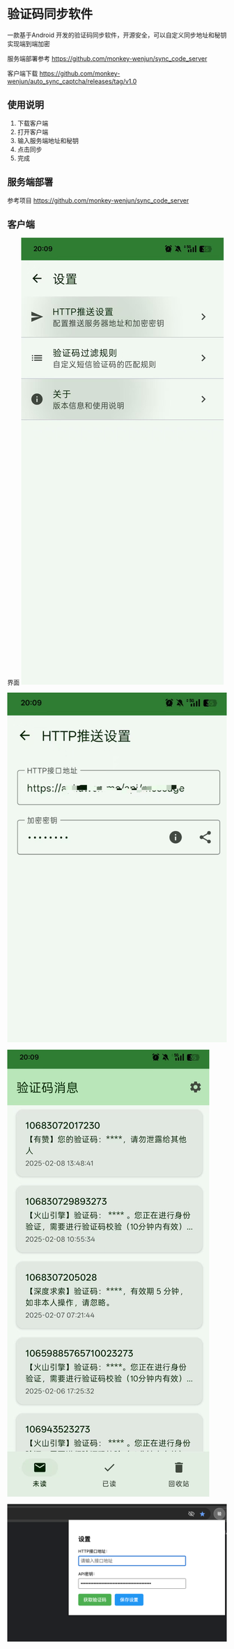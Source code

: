 # 验证码同步软件


一款基于Android 开发的验证码同步软件，开源安全，可以自定义同步地址和秘钥实现端到端加密

服务端部署参考 https://github.com/monkey-wenjun/sync_code_server

客户端下载 https://github.com/monkey-wenjun/auto_sync_captcha/releases/tag/v1.0


## 使用说明

1. 下载客户端
2. 打开客户端
3. 输入服务端地址和秘钥
4. 点击同步
5. 完成

## 服务端部署

参考项目 https://github.com/monkey-wenjun/sync_code_server

## 客户端

界面
![alt text](https://github.com/monkey-wenjun/auto_sync_captcha/blob/master/img/app1.jpg)

![alt text](https://github.com/monkey-wenjun/auto_sync_captcha/blob/master/img/app2.png)


![alt text](https://github.com/monkey-wenjun/auto_sync_captcha/blob/master/img/app3.png)


![alt text](https://github.com/monkey-wenjun/auto_sync_captcha/blob/master/img/chrome-exte.png)

